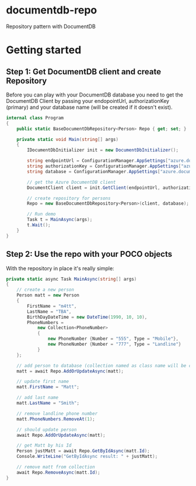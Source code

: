 # documentdb-repo
Repository pattern with DocumentDB

# Getting started

## Step 1: Get DocumentDB client and create Repository

Before you can play with your DocumentDB database you need to get the DocumentDB Client by passing your endopointUrl, authorizationKey (primary) and your database name (will be created if it doesn't exist).

```csharp
internal class Program
{
    public static BaseDocumentDbRepository<Person> Repo { get; set; }

    private static void Main(string[] args)
    {
        IDocumentDbInitializer init = new DocumentDbInitializer();

        string endpointUrl = ConfigurationManager.AppSettings["azure.documentdb.endpointUrl"];
        string authorizationKey = ConfigurationManager.AppSettings["azure.documentdb.authorizationKey"];
        string database = ConfigurationManager.AppSettings["azure.documentdb.databaseName"];

        // get the Azure DocumentDB client
        DocumentClient client = init.GetClient(endpointUrl, authorizationKey);

        // create repository for persons
        Repo = new BaseDocumentDbRepository<Person>(client, database);

        // Run demo
        Task t = MainAsync(args);
        t.Wait();
    }
}    
```

## Step 2: Use the repo with your POCO objects

With the repository in place it's really simple:

```csharp
private static async Task MainAsync(string[] args)
{
    // create a new person
    Person matt = new Person
    {
        FirstName = "m4tt",
        LastName = "TBA",
        BirthDayDateTime = new DateTime(1990, 10, 10),
        PhoneNumbers =
            new Collection<PhoneNumber>
            {
                new PhoneNumber {Number = "555", Type = "Mobile"},
                new PhoneNumber {Number = "777", Type = "Landline"}
            }
    };

    // add person to database (collection named as class name will be created by convenction, this can be configured during initialization of the repository)
    matt = await Repo.AddOrUpdateAsync(matt);

    // update first name
    matt.FirstName = "Matt";

    // add last name
    matt.LastName = "Smith";

    // remove landline phone number
    matt.PhoneNumbers.RemoveAt(1);

    // should update person
    await Repo.AddOrUpdateAsync(matt);

    // get Matt by his Id
    Person justMatt = await Repo.GetByIdAsync(matt.Id);
    Console.WriteLine("GetByIdAsync result: " + justMatt);

    // remove matt from collection
    await Repo.RemoveAsync(matt.Id);
}
